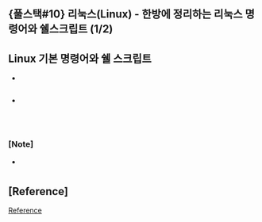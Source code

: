 ## {풀스택#10} 리눅스(Linux) - 한방에 정리하는 리눅스 명령어와 쉘스크립트 (1/2)

## **Linux 기본 명령어와 쉘 스크립트**

-

```unix

```

-

<br/>

#

### [Note]

-

#

## [Reference]

[Reference](https://www.youtube.com/watch?v=ca9e1BDAKsc&list=PLEOnZ6GeucBVj0V5JFQx_6XBbZrrynzMh&index=19)
